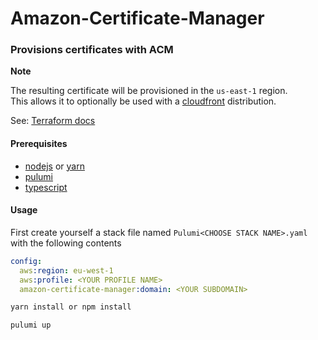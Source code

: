 # Amazon-Certificate-Manager

### Provisions certificates with ACM

**Note**

The resulting certificate will be provisioned in the `us-east-1` region.  
This allows it to optionally be used with a [cloudfront](https://aws.amazon.com/cloudfront/) distribution.

See: [Terraform docs](https://www.terraform.io/docs/providers/aws/r/cloudfront_distribution.html#viewer-certificate-arguments)

#### Prerequisites

* [nodejs](https://nodejs.org/en/download/) or [yarn](https://classic.yarnpkg.com/en/docs/install)
* [pulumi](https://www.pulumi.com/docs/get-started/install/#install-pulumi)
* [typescript](https://www.typescriptlang.org/index.html#download-links)

#### Usage

First create yourself a stack file named `Pulumi<CHOOSE STACK NAME>.yaml` with the following contents
```yaml
config:
  aws:region: eu-west-1
  aws:profile: <YOUR PROFILE NAME>
  amazon-certificate-manager:domain: <YOUR SUBDOMAIN>

```

```bash
yarn install or npm install
```

```bash
pulumi up
```
